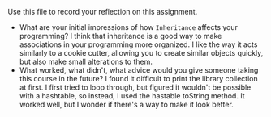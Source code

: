 Use this file to record your reflection on this assignment.

- What are your initial impressions of how `Inheritance` affects your programming?
I think that inheritance is a good way to make associations in your programming more organized. I like the way it acts similarly to a cookie cutter, allowing you to create similar objects quickly, but also make small alterations to them. 
- What worked, what didn't, what advice would you give someone taking this course in the future?
I found it difficult to print the library collection at first. I first tried to loop through, but figured it wouldn't be possible with a hashtable, so instead, I used the hastable toString method. It worked well, but I wonder if there's a way to make it look better. 
